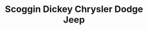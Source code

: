 ---
title: "Scoggin Dickey Chrysler Dodge Jeep"
url: /levelland/scoggin-dickey-chrysler-dodge-jeep/
shop: car
---